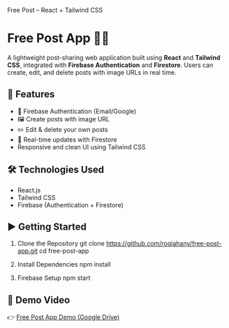  Free Post – React + Tailwind CSS
 
 # Free Post App 📝🌐

A lightweight post-sharing web application built using **React** and **Tailwind CSS**, integrated with **Firebase Authentication** and **Firestore**. Users can create, edit, and delete posts with image URLs in real time.

## 🚀 Features

- 🔐 Firebase Authentication (Email/Google)
- 🖼️ Create posts with image URL
- ✏️ Edit & delete your own posts
- 📡 Real-time updates with Firestore
- Responsive and clean UI using Tailwind CSS

## 🛠️ Technologies Used

- React.js
- Tailwind CSS
- Firebase (Authentication + Firestore)

## ▶️ Getting Started

1. Clone the Repository
git clone https://github.com/roqiahany/free-post-app.git
cd free-post-app

2. Install Dependencies
npm install

3. Firebase Setup
npm start


## 🎥 Demo Video

👉 [Free Post App Demo (Google Drive)](https://drive.google.com/file/d/1c_86af9XEEFCC9_b5AATSI-6GzFN-aRa/view?usp=drive_link)
